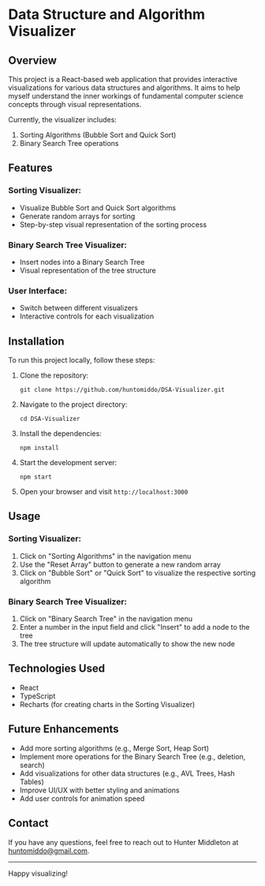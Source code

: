 # Data Structure and Algorithm Visualizer

## Overview

This project is a React-based web application that provides interactive visualizations for various data structures and algorithms. It aims to help myself understand the inner workings of fundamental computer science concepts through visual representations.

Currently, the visualizer includes:
1. Sorting Algorithms (Bubble Sort and Quick Sort)
2. Binary Search Tree operations

## Features

### Sorting Visualizer:
- Visualize Bubble Sort and Quick Sort algorithms
- Generate random arrays for sorting
- Step-by-step visual representation of the sorting process

### Binary Search Tree Visualizer:
- Insert nodes into a Binary Search Tree
- Visual representation of the tree structure

### User Interface:
- Switch between different visualizers
- Interactive controls for each visualization

## Installation

To run this project locally, follow these steps:

1. Clone the repository:
   ```
   git clone https://github.com/huntomiddo/DSA-Visualizer.git
   ```

2. Navigate to the project directory:
   ```
   cd DSA-Visualizer
   ```

3. Install the dependencies:
   ```
   npm install
   ```

4. Start the development server:
   ```
   npm start
   ```

5. Open your browser and visit `http://localhost:3000`

## Usage

### Sorting Visualizer:
1. Click on "Sorting Algorithms" in the navigation menu
2. Use the "Reset Array" button to generate a new random array
3. Click on "Bubble Sort" or "Quick Sort" to visualize the respective sorting algorithm

### Binary Search Tree Visualizer:
1. Click on "Binary Search Tree" in the navigation menu
2. Enter a number in the input field and click "Insert" to add a node to the tree
3. The tree structure will update automatically to show the new node

## Technologies Used

- React
- TypeScript
- Recharts (for creating charts in the Sorting Visualizer)

## Future Enhancements

- Add more sorting algorithms (e.g., Merge Sort, Heap Sort)
- Implement more operations for the Binary Search Tree (e.g., deletion, search)
- Add visualizations for other data structures (e.g., AVL Trees, Hash Tables)
- Improve UI/UX with better styling and animations
- Add user controls for animation speed

## Contact

If you have any questions, feel free to reach out to Hunter Middleton at huntomiddo@gmail.com.

---

Happy visualizing!
